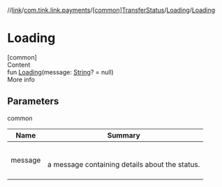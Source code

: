 //[link](../../../index.md)/[com.tink.link.payments](../../index.md)/[[common]TransferStatus](../index.md)/[Loading](index.md)/[Loading](-loading.md)



# Loading  
[common]  
Content  
fun [Loading](-loading.md)(message: [String](https://kotlinlang.org/api/latest/jvm/stdlib/kotlin/-string/index.html)? = null)  
More info  


## Parameters  
  
common  
  
|  Name|  Summary| 
|---|---|
| <a name="com.tink.link.payments/TransferStatus.Loading/Loading/#kotlin.String?/PointingToDeclaration/"></a>message| <a name="com.tink.link.payments/TransferStatus.Loading/Loading/#kotlin.String?/PointingToDeclaration/"></a><br><br>a message containing details about the status.<br><br>
  
  



